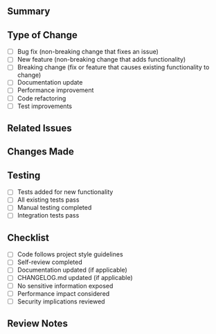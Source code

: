 ## Summary

<!-- Brief description of what this PR does -->

## Type of Change

- [ ] Bug fix (non-breaking change that fixes an issue)
- [ ] New feature (non-breaking change that adds functionality)
- [ ] Breaking change (fix or feature that causes existing functionality to change)
- [ ] Documentation update
- [ ] Performance improvement
- [ ] Code refactoring
- [ ] Test improvements

## Related Issues

<!-- Link to related issues using "Closes #123" or "Fixes #123" -->

## Changes Made

<!-- List key changes made in this PR -->

## Testing

- [ ] Tests added for new functionality
- [ ] All existing tests pass
- [ ] Manual testing completed
- [ ] Integration tests pass

## Checklist

- [ ] Code follows project style guidelines
- [ ] Self-review completed
- [ ] Documentation updated (if applicable)
- [ ] CHANGELOG.md updated (if applicable)
- [ ] No sensitive information exposed
- [ ] Performance impact considered
- [ ] Security implications reviewed

## Review Notes

<!-- Any specific areas you'd like reviewers to focus on -->